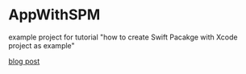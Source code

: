 # AppWithSPM

example project for tutorial "how to create Swift Pacakge with Xcode project as example"

[blog post](https://software.small-desk.com/development/2020/06/19/xcode-spm-package-app-development-inparallel "Blog Post")
